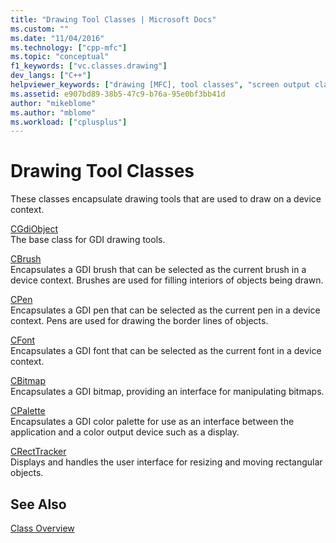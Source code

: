 ```yaml
---
title: "Drawing Tool Classes | Microsoft Docs"
ms.custom: ""
ms.date: "11/04/2016"
ms.technology: ["cpp-mfc"]
ms.topic: "conceptual"
f1_keywords: ["vc.classes.drawing"]
dev_langs: ["C++"]
helpviewer_keywords: ["drawing [MFC], tool classes", "screen output classes [MFC]", "output classes [MFC]"]
ms.assetid: e907bd89-38b5-47c9-b76a-95e0bf3bb41d
author: "mikeblome"
ms.author: "mblome"
ms.workload: ["cplusplus"]
---
```

# Drawing Tool Classes

These classes encapsulate drawing tools that are used to draw on a device context.

[CGdiObject](../mfc/reference/cgdiobject-class.md)<br/>
The base class for GDI drawing tools.

[CBrush](../mfc/reference/cbrush-class.md)<br/>
Encapsulates a GDI brush that can be selected as the current brush in a device context. Brushes are used for filling interiors of objects being drawn.

[CPen](../mfc/reference/cpen-class.md)<br/>
Encapsulates a GDI pen that can be selected as the current pen in a device context. Pens are used for drawing the border lines of objects.

[CFont](../mfc/reference/cfont-class.md)<br/>
Encapsulates a GDI font that can be selected as the current font in a device context.

[CBitmap](../mfc/reference/cbitmap-class.md)<br/>
Encapsulates a GDI bitmap, providing an interface for manipulating bitmaps.

[CPalette](../mfc/reference/cpalette-class.md)<br/>
Encapsulates a GDI color palette for use as an interface between the application and a color output device such as a display.

[CRectTracker](../mfc/reference/crecttracker-class.md)<br/>
Displays and handles the user interface for resizing and moving rectangular objects.

## See Also

[Class Overview](../mfc/class-library-overview.md)

